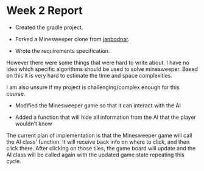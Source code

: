 # Week 2 Report

- Created the gradle project.

- Forked a Minesweeper clone from 
[janbodnar](https://github.com/janbodnar/Java-Minesweeper-Game).

- Wrote the requirements specification.

However there were some things that were hard to write about. 
I have no idea which specific algorithms should be used to solve minesweeper. 
Based on this it is very hard to estimate the time and space complexities.

I am also unsure if my project is challenging/complex enough for this course.

- Modified the Minesweeper game so that it can interact with the AI

- Added a function that will hide all information from the AI that the player wouldn't know

The current plan of implementation is that the Minesweeper game will call 
the AI class' function. It will receive back info on where to click, and 
then click there. After clicking on those tiles, the game board will update 
and the AI class will be called again with the updated game state 
repeating this cycle.

